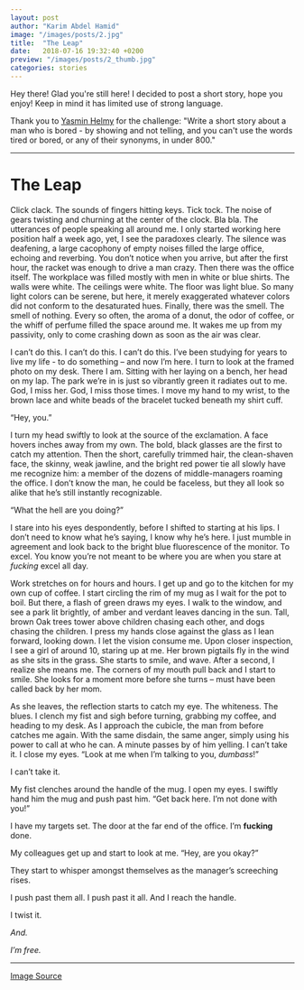 ```yaml
---
layout: post
author: "Karim Abdel Hamid"
image: "/images/posts/2.jpg"
title:  "The Leap"
date:   2018-07-16 19:32:40 +0200
preview: "/images/posts/2_thumb.jpg"
categories: stories
---
```


Hey there! Glad you're still here! I decided to post a short story, hope you enjoy! Keep in mind it has limited use of strong language.

Thank you to [Yasmin Helmy](https://someonecalledyelmy.wordpress.com/) for the challenge:
"Write a short story about a man who is bored - by showing and not telling, and you can't use the words tired or bored, or any of their synonyms, in under 800."

---

# The Leap

Click clack. The sounds of fingers hitting keys. Tick tock. The noise of gears twisting and churning at the center of the clock. Bla bla. The utterances of people speaking all around me. I only started working here position half a week ago, yet, I see the paradoxes clearly. The silence was deafening, a large cacophony of empty noises filled the large office, echoing and reverbing. You don’t notice when you arrive, but after the first hour, the racket was enough to drive a man crazy. Then there was the office itself. The workplace was filled mostly with men in white or blue shirts. The walls were white. The ceilings were white. The floor was light blue. So many light colors can be serene, but here, it merely exaggerated whatever colors did not conform to the desaturated hues. Finally, there was the smell. The smell of nothing. Every so often, the aroma of a donut, the odor of coffee, or the whiff of perfume filled the space around me. It wakes me up from my passivity, only to come crashing down as soon as the air was clear.

I can’t do this. I can’t do this. I can’t do this. I’ve been studying for years to live my life - to do something – and now I’m here. I turn to look at the framed photo on my desk. There I am. Sitting with her laying on a bench, her head on my lap. The park we’re in is just so vibrantly green it radiates out to me. God, I miss her. God, I miss those times. I move my hand to my wrist, to the brown lace and white beads of the bracelet tucked beneath my shirt cuff.

“Hey, you.”

I turn my head swiftly to look at the source of the exclamation. A face hovers inches away from my own. The bold, black glasses are the first to catch my attention. Then the short, carefully trimmed hair, the clean-shaven face, the skinny, weak jawline, and the bright red power tie all slowly have me recognize him: a member of the dozens of middle-managers roaming the office. I don’t know the man, he could be faceless, but they all look so alike that he’s still instantly recognizable.

“What the hell are you doing?”

I stare into his eyes despondently, before I shifted to starting at his lips. I don’t need to know what he’s saying, I know why he’s here. I just mumble in agreement and look back to the bright blue fluorescence of the monitor. To excel. You know you’re not meant to be where you are when you stare at *fucking* excel all day.
  
Work stretches on for hours and hours. I get up and go to the kitchen for my own cup of coffee. I start circling the rim of my mug as I wait for the pot to boil. But there, a flash of green draws my eyes. I walk to the window, and see a park lit brightly, of amber and verdant leaves dancing in the sun. Tall, brown Oak trees tower above children chasing each other, and dogs chasing the children. I press my hands close against the glass as I lean forward, looking down. I let the vision consume me. Upon closer inspection, I see a girl of around 10, staring up at me. Her brown pigtails fly in the wind as she sits in the grass. She starts to smile, and wave. After a second, I realize she means me. The corners of my mouth pull back and I start to smile. She looks for a moment more before she turns – must have been called back by her mom.

As she leaves, the reflection starts to catch my eye. The whiteness. The blues. I clench my fist and sigh before turning, grabbing my coffee, and heading to my desk. As I approach the cubicle, the man from before catches me again. With the same disdain, the same anger, simply using his power to call at who he can.
A minute passes by of him yelling. I can’t take it. I close my eyes.
“Look at me when I’m talking to you, *dumbass*!”

I can’t take it.

My fist clenches around the handle of the mug. I open my eyes. I swiftly hand him the mug and push past him.
“Get back here. I’m not done with you!”

I have my targets set. The door at the far end of the office. I’m **fucking** done.

My colleagues get up and start to look at me. “Hey, are you okay?”

They start to whisper amongst themselves as the manager’s screeching rises.

I push past them all. I push past it all. And I reach the handle.

I twist it.

_And._

_I’m free._

---

[Image Source](https://www.pexels.com/photo/light-road-landscape-nature-35600/)
